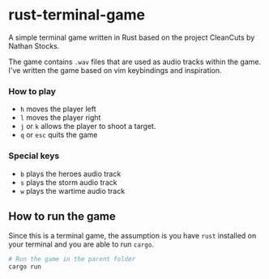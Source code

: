 # rust-terminal-game
A simple terminal game written in Rust based on the project CleanCuts by Nathan Stocks.

The game contains `.wav` files that are used as audio tracks within the game. I've written the game based on 
vim keybindings and inspiration. 

### How to play
- `h` moves the player left
- `l` moves the player right
- `j` or `k` allows the player to shoot a target.
- `q` or `esc` quits the game

### Special keys 
- `b` plays the heroes audio track
- `s` plays the storm audio track
- `w` plays the wartime audio track

## How to run the game
Since this is a terminal game, the assumption is you have `rust` installed on your terminal and you are able to run `cargo`.

```bash
# Run the game in the parent folder
cargo run
```
